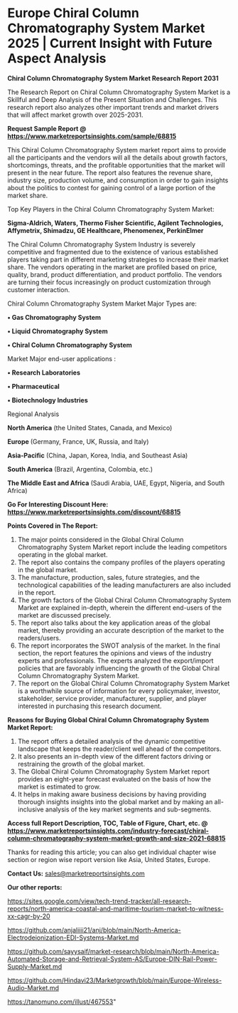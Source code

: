 # Europe Chiral Column Chromatography System Market 2025 | Current Insight with Future Aspect Analysis

<strong>Chiral Column Chromatography System Market Research Report 2031</strong>

The Research Report on Chiral Column Chromatography System Market is a Skillful and Deep Analysis of the Present Situation and Challenges. This research report also analyzes other important trends and market drivers that will affect market growth over 2025-2031.

<strong>Request Sample Report @ <a href=https://www.marketreportsinsights.com/sample/68815>https://www.marketreportsinsights.com/sample/68815</a></strong>

This Chiral Column Chromatography System market report aims to provide all the participants and the vendors will all the details about growth factors, shortcomings, threats, and the profitable opportunities that the market will present in the near future. The report also features the revenue share, industry size, production volume, and consumption in order to gain insights about the politics to contest for gaining control of a large portion of the market share.

Top Key Players in the Chiral Column Chromatography System Market:

<strong>Sigma-Aldrich, Waters, Thermo Fisher Scientific, Agilent Technologies, Affymetrix, Shimadzu, GE Healthcare, Phenomenex, PerkinElmer</strong>

The Chiral Column Chromatography System Industry is severely competitive and fragmented due to the existence of various established players taking part in different marketing strategies to increase their market share. The vendors operating in the market are profiled based on price, quality, brand, product differentiation, and product portfolio. The vendors are turning their focus increasingly on product customization through customer interaction.

Chiral Column Chromatography System Market Major Types are:

<strong>• Gas Chromatography System

• Liquid Chromatography System

• Chiral Column Chromatography System</strong>

Market Major end-user applications :

<strong>• Research Laboratories

• Pharmaceutical

• Biotechnology Industries</strong>

Regional Analysis

</u><strong><b>North America</b></strong> (the United States, Canada, and Mexico)

<strong><b>Europe </b></strong>(Germany, France, UK, Russia, and Italy)

<strong><b>Asia-Pacific</b></strong> (China, Japan, Korea, India, and Southeast Asia)

<strong><b>South America</b></strong> (Brazil, Argentina, Colombia, etc.)

<strong><b>The Middle East and Africa</b></strong> (Saudi Arabia, UAE, Egypt, Nigeria, and South Africa)

<strong>Go For Interesting Discount Here: <a href=https://www.marketreportsinsights.com/discount/68815>https://www.marketreportsinsights.com/discount/68815</a></strong>

<strong>Points Covered in The Report:</strong>
<ol>
  <li>The major points considered in the Global Chiral Column Chromatography System Market report include the leading competitors operating in the global market.</li>
  <li>The report also contains the company profiles of the players operating in the global market.</li>
  <li>The manufacture, production, sales, future strategies, and the technological capabilities of the leading manufacturers are also included in the report.</li>
  <li>The growth factors of the Global Chiral Column Chromatography System Market are explained in-depth, wherein the different end-users of the market are discussed precisely.</li>
  <li>The report also talks about the key application areas of the global market, thereby providing an accurate description of the market to the readers/users.</li>
  <li>The report incorporates the SWOT analysis of the market. In the final section, the report features the opinions and views of the industry experts and professionals. The experts analyzed the export/import policies that are favorably influencing the growth of the Global Chiral Column Chromatography System Market.</li>
  <li>The report on the Global Chiral Column Chromatography System Market is a worthwhile source of information for every policymaker, investor, stakeholder, service provider, manufacturer, supplier, and player interested in purchasing this research document.</li>
</ol>
<strong>Reasons for Buying Global Chiral Column Chromatography System Market Report:</strong>

<ol>
  <li>The report offers a detailed analysis of the dynamic competitive landscape that keeps the reader/client well ahead of the competitors.</li>
  <li>It also presents an in-depth view of the different factors driving or restraining the growth of the global market.</li>
  <li>The Global Chiral Column Chromatography System Market report provides an eight-year forecast evaluated on the basis of how the market is estimated to grow.</li>
  <li>It helps in making aware business decisions by having providing thorough insights insights into the global market and by making an all-inclusive analysis of the key market segments and sub-segments.</li>
</ol>
<strong>Access full Report Description, TOC, Table of Figure, Chart, etc. @ <a href=https://www.marketreportsinsights.com/industry-forecast/chiral-column-chromatography-system-market-growth-and-size-2021-68815>https://www.marketreportsinsights.com/industry-forecast/chiral-column-chromatography-system-market-growth-and-size-2021-68815</a></strong>


Thanks for reading this article; you can also get individual chapter wise section or region wise report version like Asia, United States, Europe.

<strong>Contact Us:</strong>
sales@marketreportsinsights.com

<strong>Our other reports:</strong>

<a href=https://sites.google.com/view/tech-trend-tracker/all-research-reports/north-america-coastal-and-maritime-tourism-market-to-witness-xx-cagr-by-20>https://sites.google.com/view/tech-trend-tracker/all-research-reports/north-america-coastal-and-maritime-tourism-market-to-witness-xx-cagr-by-20</a>

<a href=https://github.com/anjaliiii21/anj/blob/main/North-America-Electrodeionization-EDI-Systems-Market.md>https://github.com/anjaliiii21/anj/blob/main/North-America-Electrodeionization-EDI-Systems-Market.md</a>

<a href=https://github.com/sayysaif/market-research/blob/main/North-America-Automated-Storage-and-Retrieval-System-AS/Europe-DIN-Rail-Power-Supply-Market.md>https://github.com/sayysaif/market-research/blob/main/North-America-Automated-Storage-and-Retrieval-System-AS/Europe-DIN-Rail-Power-Supply-Market.md</a>

<a href=https://github.com/Hindavi23/Marketgrowth/blob/main/Europe-Wireless-Audio-Market.md>https://github.com/Hindavi23/Marketgrowth/blob/main/Europe-Wireless-Audio-Market.md</a>

<a href=https://tanomuno.com/illust/467553>https://tanomuno.com/illust/467553</a>"

